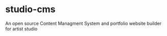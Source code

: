 # studio-cms
An open source Content Managment System and portfolio website builder for artist studio
